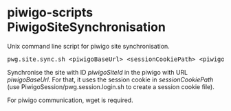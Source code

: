 # piwigo-scripts PiwigoSiteSynchronisation
Unix command line script for piwigo site synchronisation.

<pre>pwg.site.sync.sh &lt;piwigoBaseUrl> &lt;sessionCookiePath> &lt;piwigoSiteId></pre>
Synchronise the site with ID *piwigoSiteId* in the piwigo with URL *piwigoBaseUrl*. 
For that, it uses the session cookie in *sessionCookiePath* (use 
PiwigoSession/pwg.session.login.sh to create a session cookie file).

For piwigo communication, wget is required.
